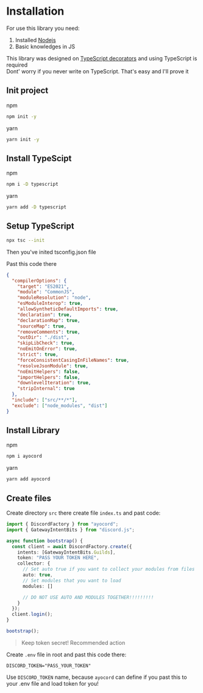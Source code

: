 # Installation

For use this library you need:

<ol>
  <li>Installed <a href="">Nodejs</a></li>
  <li>Basic knowledges in JS</li>
</ol>

This library was designed on <a href="https://www.typescriptlang.org/docs/handbook/decorators.html">TypeScript decorators</a> and using TypeScript is required <br>
Dont' worry if you never write on TypeScript. That's easy and I'll prove it

## Init project

npm

```bash
npm init -y
```

yarn

```bash
yarn init -y
```

## Install TypeScipt

npm

```bash
npm i -D typescript
```

yarn

```bash
yarn add -D typescript
```

## Setup TypeScript

```bash
npx tsc --init
```

Then you've inited tsconfig.json file <br>

Past this code there

```json
{
  "compilerOptions": {
    "target": "ES2021",
    "module": "CommonJS",
    "moduleResolution": "node",
    "esModuleInterop": true,
    "allowSyntheticDefaultImports": true,
    "declaration": true,
    "declarationMap": true,
    "sourceMap": true,
    "removeComments": true,
    "outDir": "./dist",
    "skipLibCheck": true,
    "noEmitOnError": true,
    "strict": true,
    "forceConsistentCasingInFileNames": true,
    "resolveJsonModule": true,
    "noEmitHelpers": false,
    "importHelpers": false,
    "downlevelIteration": true,
    "stripInternal": true
  },
  "include": ["src/**/*"],
  "exclude": ["node_modules", "dist"]
}
```

## Install Library

npm

```bash
npm i ayocord
```

yarn

```bash
yarn add ayocord
```

## Create files

Create directory `src` there create file `index.ts` and past code:

```ts
import { DiscordFactory } from "ayocord";
import { GatewayIntentBits } from "discord.js";

async function bootstrap() {
  const client = await DiscordFactory.create({
    intents: [GatewayIntentBits.Guilds],
    token: "PASS YOUR TOKEN HERE",
    collector: {
      // Set auto true if you want to collect your modules from files
      auto: true,
      // Set modules that you want to load
      modules: []

      // DO NOT USE AUTO AND MODULES TOGETHER!!!!!!!!!
    }
  });
  client.login();
}

bootstrap();
```

> Keep token secret!
> Recommended action

Create `.env` file in root and past this code there:

```
DISCORD_TOKEN="PASS_YOUR_TOKEN"
```

Use `DISCORD_TOKEN` name, because `ayocord` can define if you past this to your .env file and load token for you!

